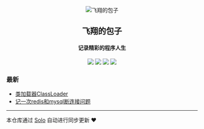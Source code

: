 <p align="center"><img alt="飞翔的包子" src="https://static.b3log.org/images/brand/solo-32.png"></p><h2 align="center">
飞翔的包子
</h2>

<h4 align="center">记录精彩的程序人生</h4>
<p align="center"><a title="飞翔的包子" target="_blank" href="https://github.com/ken2105x/solo-blog"><img src="https://img.shields.io/github/last-commit/ken2105x/solo-blog.svg?style=flat-square&color=FF9900"></a>
<a title="GitHub repo size in bytes" target="_blank" href="https://github.com/ken2105x/solo-blog"><img src="https://img.shields.io/github/repo-size/ken2105x/solo-blog.svg?style=flat-square"></a>
<a title="Solo Version" target="_blank" href="https://github.com/b3log/solo/releases"><img src="https://img.shields.io/badge/solo-3.6.4-f1e05a.svg?style=flat-square&color=blueviolet"></a>
<a title="Hits" target="_blank" href="https://github.com/b3log/hits"><img src="https://hits.b3log.org/ken2105x/solo-blog.svg"></a></p>

### 最新

* [类加载器ClassLoader](https://www.havejoy.top/articles/2019/09/19/1568882960111.html)
* [记一次redis和mysql断连接问题](https://www.havejoy.top/articles/2019/09/17/1568710290851.html)



---

本仓库通过 [Solo](https://github.com/b3log/solo) 自动进行同步更新 ❤️ 